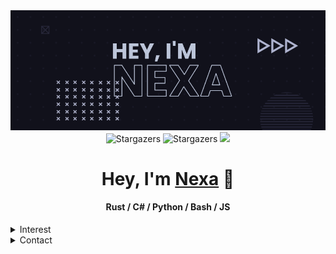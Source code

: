 <div align='center'><img href='https://nexa.dev/' src='https://github.com/9cqes/9cqes/blob/main/assets/banner.png?raw=true'></img></div>


<div align='center'>
  <img alt="Stargazers" src="https://img.shields.io/github/stars/9cqes?style=for-the-badge&color=B4BEFE&logoColor=CDD6F4&labelColor=11111B">
  <img alt="Stargazers" src="https://img.shields.io/github/followers/9cqes?style=for-the-badge&color=B4BEFE&logoColor=CDD6F4&labelColor=11111B">
  <img src='https://img.shields.io/website?style=for-the-badge&color=B4BEFE&logoColor=CDD6F4&labelColor=11111B&up_message=online&url=https%3A%2F%2Fnexa.dev'>
  
</div>





<div align='center'><h1>Hey, I'm <a href='https://nexa.dev'>Nexa</a> 👋</h1></div>
<div align='center'><h4>Rust / C# / Python / Bash / JS</h4></div>


<details>
  <summary>Interest</summary>
  <ul>
    <li>Coding</li>
    <li>Linux</li>
    <li>Privacy</li>
    <li>Security</li>
    <li>Hacking</li>
  </ul>
</details>
<details>
  <summary>Contact</summary>
  <ul>
    <li>Email: contact@nexa.dev</li>
    <li>matrix: z54jbl</li>
  </ul>
</details>
